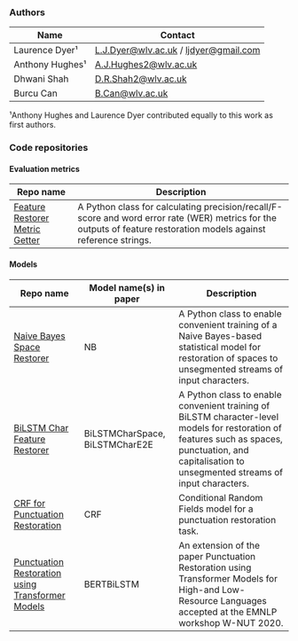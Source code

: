 ### Authors

| Name  | Contact |
| ------------- | ------------- |
| Laurence Dyer¹ | [L.J.Dyer@wlv.ac.uk](mailto:L.J.Dyer@wlv.ac.uk) / [ljdyer@gmail.com](mailto:ljdyer@gmail.com) |
| Anthony Hughes¹ | [A.J.Hughes2@wlv.ac.uk](mailto:A.J.Hughes2@wlv.ac.uk) |
| Dhwani Shah | [D.R.Shah2@wlv.ac.uk](mailto:D.R.Shah2@wlv.ac.uk) |
| Burcu Can | [B.Can@wlv.ac.uk](mailto:B.Can@wlv.ac.uk) |

¹Anthony Hughes and Laurence Dyer contributed equally to this work as first authors.

### Code repositories

#### Evaluation metrics

| Repo name  | Description |
| ------------- | ------------- |
| [Feature Restorer Metric Getter](https://github.com/ljdyer/Feature-Restorer-Metric-Getter)  | A Python class for calculating precision/recall/F-score and word error rate (WER) metrics for the outputs of feature restoration models against reference strings.  |

#### Models

| Repo name  | Model name(s) in paper | Description |
| ------------- | ------------- | ------------- |
| [Naive Bayes Space Restorer](https://github.com/ljdyer/Naive-Bayes-Space-Restorer) | NB | A Python class to enable convenient training of a Naive Bayes-based statistical model for restoration of spaces to unsegmented streams of input characters.
| [BiLSTM Char Feature Restorer](https://github.com/ljdyer/BiLSTM-Char-Feature-Restorer/) | BiLSTMCharSpace, BiLSTMCharE2E | A Python class to enable convenient training of BiLSTM character-level models for restoration of features such as spaces, punctuation, and capitalisation to unsegmented streams of input characters.
| [CRF for Punctuation Restoration](https://github.com/anthonyhughes/crf-punctuation-restoration) | CRF | Conditional Random Fields model for a punctuation restoration task.
| [Punctuation Restoration using Transformer Models](https://github.com/anthonyhughes/finetuning-en-punctuation-restoration) | BERTBiLSTM | An extension of the paper Punctuation Restoration using Transformer Models for High-and Low-Resource Languages accepted at the EMNLP workshop W-NUT 2020.
